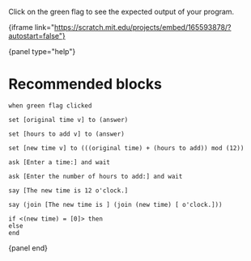 Click on the green flag to see the expected output of your program.

{iframe link="https://scratch.mit.edu/projects/embed/165593878/?autostart=false"}

{panel type="help"}

# Recommended blocks

```scratch
when green flag clicked
```

```scratch
set [original time v] to (answer)

set [hours to add v] to (answer)

set [new time v] to (((original time) + (hours to add)) mod (12))
```

```scratch
ask [Enter a time:] and wait

ask [Enter the number of hours to add:] and wait
```

```scratch
say [The new time is 12 o'clock.]

say (join [The new time is ] (join (new time) [ o'clock.]))
```

```scratch
if <(new time) = [0]> then
else
end
```

{panel end}
